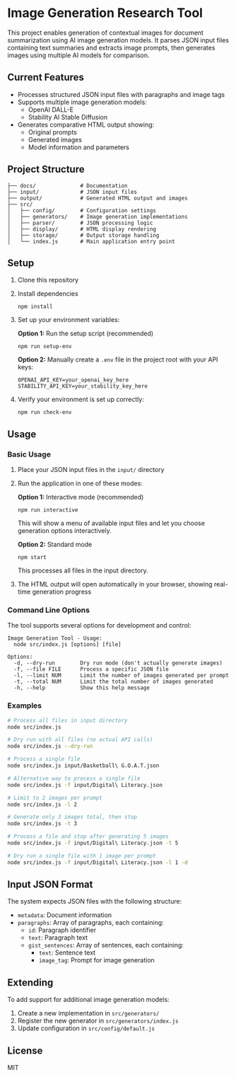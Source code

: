# Image Generation Research Tool

This project enables generation of contextual images for document summarization using AI image generation models. It parses JSON input files containing text summaries and extracts image prompts, then generates images using multiple AI models for comparison.

## Current Features

- Processes structured JSON input files with paragraphs and image tags
- Supports multiple image generation models:
  - OpenAI DALL-E 
  - Stability AI Stable Diffusion
- Generates comparative HTML output showing:
  - Original prompts
  - Generated images
  - Model information and parameters

## Project Structure

```
├── docs/              # Documentation
├── input/             # JSON input files
├── output/            # Generated HTML output and images
├── src/
│   ├── config/        # Configuration settings
│   ├── generators/    # Image generation implementations
│   ├── parser/        # JSON processing logic
│   ├── display/       # HTML display rendering
│   ├── storage/       # Output storage handling
│   └── index.js       # Main application entry point
```

## Setup

1. Clone this repository
2. Install dependencies
   ```
   npm install
   ```
3. Set up your environment variables:

   **Option 1:** Run the setup script (recommended)
   ```
   npm run setup-env
   ```
   
   **Option 2:** Manually create a `.env` file in the project root with your API keys:
   ```
   OPENAI_API_KEY=your_openai_key_here
   STABILITY_API_KEY=your_stability_key_here
   ```

4. Verify your environment is set up correctly:
   ```
   npm run check-env
   ```

## Usage

### Basic Usage

1. Place your JSON input files in the `input/` directory
2. Run the application in one of these modes:

   **Option 1:** Interactive mode (recommended)
   ```
   npm run interactive
   ```
   This will show a menu of available input files and let you choose generation options interactively.

   **Option 2:** Standard mode
   ```
   npm start
   ```
   This processes all files in the input directory.

3. The HTML output will open automatically in your browser, showing real-time generation progress

### Command Line Options

The tool supports several options for development and control:

```
Image Generation Tool - Usage:
  node src/index.js [options] [file]

Options:
  -d, --dry-run        Dry run mode (don't actually generate images)
  -f, --file FILE      Process a specific JSON file
  -l, --limit NUM      Limit the number of images generated per prompt
  -t, --total NUM      Limit the total number of images generated
  -h, --help           Show this help message
```

### Examples

```bash
# Process all files in input directory
node src/index.js

# Dry run with all files (no actual API calls)
node src/index.js --dry-run

# Process a single file
node src/index.js input/Basketball\ G.O.A.T.json

# Alternative way to process a single file
node src/index.js -f input/Digital\ Literacy.json

# Limit to 2 images per prompt
node src/index.js -l 2

# Generate only 3 images total, then stop
node src/index.js -t 3

# Process a file and stop after generating 5 images
node src/index.js -f input/Digital\ Literacy.json -t 5

# Dry run a single file with 1 image per prompt
node src/index.js -f input/Digital\ Literacy.json -l 1 -d
```

## Input JSON Format

The system expects JSON files with the following structure:
- `metadata`: Document information
- `paragraphs`: Array of paragraphs, each containing:
  - `id`: Paragraph identifier
  - `text`: Paragraph text
  - `gist_sentences`: Array of sentences, each containing:
    - `text`: Sentence text
    - `image_tag`: Prompt for image generation

## Extending

To add support for additional image generation models:
1. Create a new implementation in `src/generators/`
2. Register the new generator in `src/generators/index.js`
3. Update configuration in `src/config/default.js`

## License

MIT